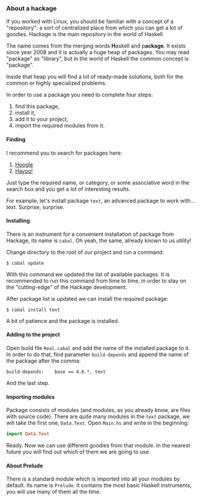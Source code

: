 ### About a hackage ###

If you worked with Linux, you should be familiar with а concept of a "repository":
a sort of centralized place from which you can get a lot of goodies. Hackage is the 
main repository in the world of Haskell.

The name comes from the merging words **H**askell and p**ackage**. It exists
since year 2008 and it is actually a huge heap of packages. You may read "package"
as "library", but in the world of Haskell the common concept is "package".

Inside that heap you will find a lot of ready-made solutions, both for the common or
highly specialized problems.

In order to use a package you need to complete four steps:

1. find this package,
2. install it,
3. add it to your project,
4. import the required modules from it.

#### Finding ####

I recommend you to search for packages here:

1. [Hoogle](http://www.haskell.org/hoogle)
2. [Hayoo!](http://holumbus.fh-wedel.de/hayoo/hayoo.html)

Just type the required name, or category, or some associative word in the search 
box and you get a lot of interesting results.

For example, let's install package `text`, an advanced package to work with...
text. Surprise, surprise.

#### Installing ####

There is an instrument for a convenient installation of package from Hackage,
its name is `cabal`. Oh yeah, the same, already known to us utility!

Change directory to the root of our project and run a command:

	$ cabal update

With this command we updated the list of available packages. It is recommended
to run this command from time to time, in order to stay on the "cutting-edge"
of the Hackage development.

After package list is updated we can install the required package:

	$ cabal install text

A bit of patience and the package is installed.

#### Adding to the project ####

Open build file `Real.cabal` and add the name of the installed package to it.
In order to do that, find parameter `build-depends` and append the name
of the package after the comma:

	build-depends:    base == 4.6.*, text

And the last step.

#### Importing modules ####

Package consists of modules (and modules, as you already know, are files with
source code). There are quite many modules in the `text` package, we will take 
the first one, `Data.Text`. Open `Main.hs` and write in the beginning:

```haskell
import Data.Text
```

Ready. Now we can use different goodies from that module. In the nearest future
you will find out which of them we are going to use.

#### About Prelude ####

There is a standard module which is imported into all your modules by default.
Its name is `Prelude`. It contains the most basic Haskell instruments, you will
use many of them all the time.
